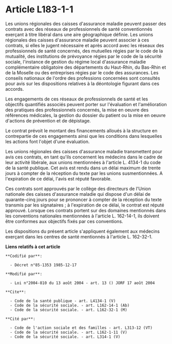 # Article L183-1-1

Les unions régionales des caisses d'assurance maladie peuvent passer des contrats avec des réseaux de professionnels de santé
conventionnés exerçant à titre libéral dans une aire géographique définie. Les unions régionales des caisses d'assurance
maladie peuvent associer à ces contrats, si elles le jugent nécessaire et après accord avec les réseaux des professionnels de
santé concernés, des mutuelles régies par le code de la mutualité, des institutions de prévoyance régies par le code de la
sécurité sociale, l'instance de gestion du régime local d'assurance maladie complémentaire obligatoire des départements du
Haut-Rhin, du Bas-Rhin et de la Moselle ou des entreprises régies par le code des assurances. Les conseils nationaux de
l'ordre des professions concernées sont consultés pour avis sur les dispositions relatives à la déontologie figurant dans ces
accords.

Les engagements de ces réseaux de professionnels de santé et les objectifs quantifiés associés peuvent porter sur
l'évaluation et l'amélioration des pratiques des professionnels concernés, la mise en oeuvre des références médicales, la
gestion du dossier du patient ou la mise en oeuvre d'actions de prévention et de dépistage.

Le contrat prévoit le montant des financements alloués à la structure en contrepartie de ces engagements ainsi que les
conditions dans lesquelles les actions font l'objet d'une évaluation.

Les unions régionales des caisses d'assurance maladie transmettent pour avis ces contrats, en tant qu'ils concernent les
médecins dans le cadre de leur activité libérale, aux unions mentionnées à l'article L. 4134-1 du code de la santé publique.
Cet avis est rendu dans un délai maximum de trente jours à compter de la réception du texte par les unions susmentionnées. A
l'expiration de ce délai, l'avis est réputé favorable.

Ces contrats sont approuvés par le collège des directeurs de l'Union nationale des caisses d'assurance maladie qui dispose
d'un délai de quarante-cinq jours pour se prononcer à compter de la réception du texte transmis par les signataires ; à
l'expiration de ce délai, le contrat est réputé approuvé. Lorsque ces contrats portent sur des domaines mentionnés dans les
conventions nationales mentionnées à l'article L. 162-14-1, ils doivent être conformes aux objectifs fixés par ces
conventions.

Les dispositions du présent article s'appliquent également aux médecins exerçant dans les centres de santé mentionnés à
l'article L. 162-32-1.

**Liens relatifs à cet article**

	**Codifié par**:

	  - Décret n°85-1353 1985-12-17

	**Modifié par**:

	  - Loi n°2004-810 du 13 août 2004 - art. 13 () JORF 17 août 2004

	**Cite**:

	  - Code de la santé publique - art. L4134-1 (V)
	  - Code de la sécurité sociale. - art. L162-14-1 (Ab)
	  - Code de la sécurité sociale. - art. L162-32-1 (M)

	**Cité par**:

	  - Code de l'action sociale et des familles - art. L313-12 (VT)
	  - Code de la sécurité sociale. - art. L162-1-11 (V)
	  - Code de la sécurité sociale. - art. L314-1 (V)
